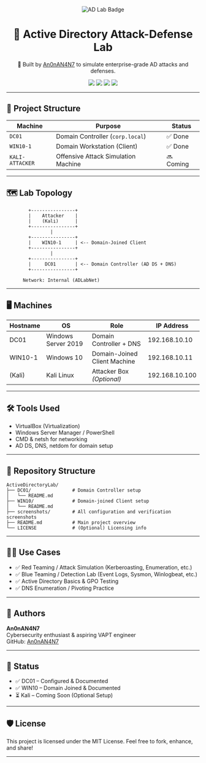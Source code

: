 <p align="center">
  <img src="https://img.shields.io/badge/Active%20Directory%20Lab-%F0%9F%94%92%20Red%20%26%20Blue%20Team%20Project-informational?style=for-the-badge&color=purple&logo=windows" alt="AD Lab Badge"/>
</p>

<h1 align="center">🧠 Active Directory Attack-Defense Lab</h1>

<p align="center">
  🚀 Built by <a href="https://github.com/An0nAN4N7">An0nAN4N7</a> to simulate enterprise-grade AD attacks and defenses.
</p>

<p align="center">
  <img src="https://img.shields.io/badge/Windows_Server-2019-blue?style=flat-square&logo=windows&logoColor=white" />
  <img src="https://img.shields.io/badge/Windows_10-Pro-blue?style=flat-square&logo=windows10" />
  <img src="https://img.shields.io/badge/Kali_Linux-Attacker-critical?style=flat-square&logo=kali-linux" />
  <img src="https://img.shields.io/badge/Stage-Week%201-green?style=flat-square&logo=github" />
</p>

---

## 📁 Project Structure

| Machine         | Purpose                             | Status    |
|------------------|-------------------------------------|-----------|
| `DC01`           | Domain Controller (`corp.local`)    | ✅ Done    |
| `WIN10-1`        | Domain Workstation (Client)         | ✅ Done    |
| `KALI-ATTACKER`  | Offensive Attack Simulation Machine | 🔜 Coming |


---

## 🗺️ Lab Topology

```
        +----------------+
        |    Attacker    |
        |    (Kali)      |
        +----------------+
                |
        +----------------+
        |    WIN10-1     | <-- Domain-Joined Client
        +----------------+
                |
        +----------------+
        |     DC01       | <-- Domain Controller (AD DS + DNS)
        +----------------+

      Network: Internal (ADLabNet)
```

---

## 🖥️ Machines

| Hostname   | OS                  | Role                          | IP Address     |
|------------|---------------------|-------------------------------|----------------|
| DC01       | Windows Server 2019 | Domain Controller + DNS       | 192.168.10.10  |
| WIN10-1    | Windows 10          | Domain-Joined Client Machine  | 192.168.10.11  |
| (Kali)     | Kali Linux          | Attacker Box *(Optional)*     | 192.168.10.100 |

---

## 🛠️ Tools Used

- VirtualBox (Virtualization)
- Windows Server Manager / PowerShell
- CMD & netsh for networking
- AD DS, DNS, netdom for domain setup

---

## 📁 Repository Structure

```
ActiveDirectoryLab/
├── DC01/               # Domain Controller setup
│   └── README.md
├── WIN10/              # Domain-joined Client setup
│   └── README.md
├── screenshots/        # All configuration and verification screenshots
├── README.md           # Main project overview
└── LICENSE             # (Optional) Licensing info
```

---

## 🧑‍💻 Use Cases

- ✅ Red Teaming / Attack Simulation (Kerberoasting, Enumeration, etc.)
- ✅ Blue Teaming / Detection Lab (Event Logs, Sysmon, Winlogbeat, etc.)
- ✅ Active Directory Basics & GPO Testing
- ✅ DNS Enumeration / Pivoting Practice

---

## 📝 Authors

**An0nAN4N7**  
Cybersecurity enthusiast & aspiring VAPT engineer  
GitHub: [An0nAN4N7](https://github.com/An0nAN4N7)

---

## 📌 Status

- ✅ DC01 – Configured & Documented  
- ✅ WIN10 – Domain Joined & Documented  
- ⏳ Kali – Coming Soon (Optional Setup)

---

## 🛡️ License

This project is licensed under the MIT License. Feel free to fork, enhance, and share!

---

